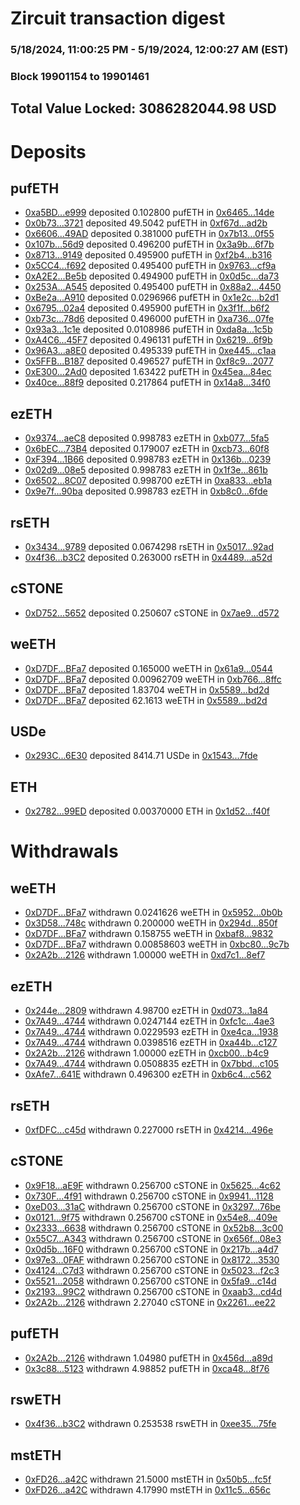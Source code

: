 # Zircuit transaction digest
### 5/18/2024, 11:00:25 PM - 5/19/2024, 12:00:27 AM (EST)
### Block 19901154 to 19901461

## Total Value Locked: 3086282044.98 USD

# Deposits
## pufETH
- [0xa5BD...e999](https://etherscan.io/address/0xa5BD4E11e19b4A6aFbae66237c9421E56Bc5e999) deposited 0.102800 pufETH in [0x6465...14de](https://etherscan.io/tx/0xa5BD4E11e19b4A6aFbae66237c9421E56Bc5e999)
- [0x0b73...3721](https://etherscan.io/address/0x0b73F759868A249671ff2170F831f08E7Ea83721) deposited 49.5042 pufETH in [0xf67d...ad2b](https://etherscan.io/tx/0x0b73F759868A249671ff2170F831f08E7Ea83721)
- [0x6606...49AD](https://etherscan.io/address/0x6606eD0D3FD4E0E5e1F1ff872018742FcD5949AD) deposited 0.381000 pufETH in [0x7b13...0f55](https://etherscan.io/tx/0x6606eD0D3FD4E0E5e1F1ff872018742FcD5949AD)
- [0x107b...56d9](https://etherscan.io/address/0x107bA0970de8749f4d73c2B5eBADE398B2C556d9) deposited 0.496200 pufETH in [0x3a9b...6f7b](https://etherscan.io/tx/0x107bA0970de8749f4d73c2B5eBADE398B2C556d9)
- [0x8713...9149](https://etherscan.io/address/0x8713D4a963cca5Af705d57f3E3F2053276219149) deposited 0.495900 pufETH in [0xf2b4...b316](https://etherscan.io/tx/0x8713D4a963cca5Af705d57f3E3F2053276219149)
- [0x5CC4...f692](https://etherscan.io/address/0x5CC4f8a38afB561b418bEd9f5cee5F27F40Ff692) deposited 0.495400 pufETH in [0x9763...cf9a](https://etherscan.io/tx/0x5CC4f8a38afB561b418bEd9f5cee5F27F40Ff692)
- [0xA2E2...Be5b](https://etherscan.io/address/0xA2E2A9faa8942ceeF6CB706C33E7d8bE6d85Be5b) deposited 0.494900 pufETH in [0x0d5c...da73](https://etherscan.io/tx/0xA2E2A9faa8942ceeF6CB706C33E7d8bE6d85Be5b)
- [0x253A...A545](https://etherscan.io/address/0x253A2E479EECf5E983e21836aE197b5dFc17A545) deposited 0.495400 pufETH in [0x88a2...4450](https://etherscan.io/tx/0x253A2E479EECf5E983e21836aE197b5dFc17A545)
- [0xBe2a...A910](https://etherscan.io/address/0xBe2a3fcE3bd8c766DEE37cfC3e4EF9e33C88A910) deposited 0.0296966 pufETH in [0x1e2c...b2d1](https://etherscan.io/tx/0xBe2a3fcE3bd8c766DEE37cfC3e4EF9e33C88A910)
- [0x6795...02a4](https://etherscan.io/address/0x679519a901552923239f2ffBb6764389A21B02a4) deposited 0.495900 pufETH in [0x3f1f...b6f2](https://etherscan.io/tx/0x679519a901552923239f2ffBb6764389A21B02a4)
- [0xb73c...78d6](https://etherscan.io/address/0xb73ce76EcCe7Ce3584C51ab25B6825Fe2B9A78d6) deposited 0.496000 pufETH in [0xa736...07fe](https://etherscan.io/tx/0xb73ce76EcCe7Ce3584C51ab25B6825Fe2B9A78d6)
- [0x93a3...1c1e](https://etherscan.io/address/0x93a3643c5433490f72097C9EF668955B99571c1e) deposited 0.0108986 pufETH in [0xda8a...1c5b](https://etherscan.io/tx/0x93a3643c5433490f72097C9EF668955B99571c1e)
- [0xA4C6...45F7](https://etherscan.io/address/0xA4C64B6A4d2880F1CF261770502c8Dba92E945F7) deposited 0.496131 pufETH in [0x6219...6f9b](https://etherscan.io/tx/0xA4C64B6A4d2880F1CF261770502c8Dba92E945F7)
- [0x96A3...a8E0](https://etherscan.io/address/0x96A3116766e61e6a522DEa5B25c2b0EF7823a8E0) deposited 0.495339 pufETH in [0xe445...c1aa](https://etherscan.io/tx/0x96A3116766e61e6a522DEa5B25c2b0EF7823a8E0)
- [0x5FFB...B187](https://etherscan.io/address/0x5FFB0320c2eC8eE3C04B651c2abDa988ad36B187) deposited 0.496527 pufETH in [0xf8c9...2077](https://etherscan.io/tx/0x5FFB0320c2eC8eE3C04B651c2abDa988ad36B187)
- [0xE300...2Ad0](https://etherscan.io/address/0xE3002f384C225F19b10697d2AA4eE72e98F32Ad0) deposited 1.63422 pufETH in [0x45ea...84ec](https://etherscan.io/tx/0xE3002f384C225F19b10697d2AA4eE72e98F32Ad0)
- [0x40ce...88f9](https://etherscan.io/address/0x40ce7Cb3f7a8FEDe69fEB9AF8E9F64135A0188f9) deposited 0.217864 pufETH in [0x14a8...34f0](https://etherscan.io/tx/0x40ce7Cb3f7a8FEDe69fEB9AF8E9F64135A0188f9)
## ezETH
- [0x9374...aeC8](https://etherscan.io/address/0x9374555A5e6493e00865fbfD230Dbd4874EBaeC8) deposited 0.998783 ezETH in [0xb077...5fa5](https://etherscan.io/tx/0x9374555A5e6493e00865fbfD230Dbd4874EBaeC8)
- [0x6bEC...73B4](https://etherscan.io/address/0x6bEC981A03BbC2b7A9e37C4b1ABc07a2Bbf473B4) deposited 0.179007 ezETH in [0xcb73...60f8](https://etherscan.io/tx/0x6bEC981A03BbC2b7A9e37C4b1ABc07a2Bbf473B4)
- [0xF394...1B66](https://etherscan.io/address/0xF3948a19A19E56220560c19A498471DCCf6F1B66) deposited 0.998783 ezETH in [0x136b...0239](https://etherscan.io/tx/0xF3948a19A19E56220560c19A498471DCCf6F1B66)
- [0x02d9...08e5](https://etherscan.io/address/0x02d926B835Ca2545821C70133EFf7070094608e5) deposited 0.998783 ezETH in [0x1f3e...861b](https://etherscan.io/tx/0x02d926B835Ca2545821C70133EFf7070094608e5)
- [0x6502...8C07](https://etherscan.io/address/0x6502A71D679303D49a0B29e407e023aA97498C07) deposited 0.998700 ezETH in [0xa833...eb1a](https://etherscan.io/tx/0x6502A71D679303D49a0B29e407e023aA97498C07)
- [0x9e7f...90ba](https://etherscan.io/address/0x9e7fF02752a278562DB68C98247214870c8590ba) deposited 0.998783 ezETH in [0xb8c0...6fde](https://etherscan.io/tx/0x9e7fF02752a278562DB68C98247214870c8590ba)
## rsETH
- [0x3434...9789](https://etherscan.io/address/0x34349c5569e7B846c3558961552D2202760A9789) deposited 0.0674298 rsETH in [0x5017...92ad](https://etherscan.io/tx/0x34349c5569e7B846c3558961552D2202760A9789)
- [0x4f36...b3C2](https://etherscan.io/address/0x4f369bB0791Ce46980A0191A5aC243D81e99b3C2) deposited 0.263000 rsETH in [0x4489...a52d](https://etherscan.io/tx/0x4f369bB0791Ce46980A0191A5aC243D81e99b3C2)
## cSTONE
- [0xD752...5652](https://etherscan.io/address/0xD752b313E23Cba7d98080Ca57fC2d5C84A525652) deposited 0.250607 cSTONE in [0x7ae9...d572](https://etherscan.io/tx/0xD752b313E23Cba7d98080Ca57fC2d5C84A525652)
## weETH
- [0xD7DF...BFa7](https://etherscan.io/address/0xD7DF7E085214743530afF339aFC420c7c720BFa7) deposited 0.165000 weETH in [0x61a9...0544](https://etherscan.io/tx/0xD7DF7E085214743530afF339aFC420c7c720BFa7)
- [0xD7DF...BFa7](https://etherscan.io/address/0xD7DF7E085214743530afF339aFC420c7c720BFa7) deposited 0.00962709 weETH in [0xb766...8ffc](https://etherscan.io/tx/0xD7DF7E085214743530afF339aFC420c7c720BFa7)
- [0xD7DF...BFa7](https://etherscan.io/address/0xD7DF7E085214743530afF339aFC420c7c720BFa7) deposited 1.83704 weETH in [0x5589...bd2d](https://etherscan.io/tx/0xD7DF7E085214743530afF339aFC420c7c720BFa7)
- [0xD7DF...BFa7](https://etherscan.io/address/0xD7DF7E085214743530afF339aFC420c7c720BFa7) deposited 62.1613 weETH in [0x5589...bd2d](https://etherscan.io/tx/0xD7DF7E085214743530afF339aFC420c7c720BFa7)
## USDe
- [0x293C...6E30](https://etherscan.io/address/0x293C6937D8D82e05B01335F7B33FBA0c8e256E30) deposited 8414.71 USDe in [0x1543...7fde](https://etherscan.io/tx/0x293C6937D8D82e05B01335F7B33FBA0c8e256E30)
## ETH
- [0x2782...99ED](https://etherscan.io/address/0x27828741F2281aabCEE97Ce2E496F3fA593499ED) deposited 0.00370000 ETH in [0x1d52...f40f](https://etherscan.io/tx/0x27828741F2281aabCEE97Ce2E496F3fA593499ED)
# Withdrawals
## weETH
- [0xD7DF...BFa7](https://etherscan.io/address/0xD7DF7E085214743530afF339aFC420c7c720BFa7) withdrawn 0.0241626 weETH in [0x5952...0b0b](https://etherscan.io/tx/0xD7DF7E085214743530afF339aFC420c7c720BFa7)
- [0x3D58...748c](https://etherscan.io/address/0x3D58fa11481348c4A9cbB7E8D83c7aB8670f748c) withdrawn 0.200000 weETH in [0x294d...850f](https://etherscan.io/tx/0x3D58fa11481348c4A9cbB7E8D83c7aB8670f748c)
- [0xD7DF...BFa7](https://etherscan.io/address/0xD7DF7E085214743530afF339aFC420c7c720BFa7) withdrawn 0.158755 weETH in [0xbaf8...9832](https://etherscan.io/tx/0xD7DF7E085214743530afF339aFC420c7c720BFa7)
- [0xD7DF...BFa7](https://etherscan.io/address/0xD7DF7E085214743530afF339aFC420c7c720BFa7) withdrawn 0.00858603 weETH in [0xbc80...9c7b](https://etherscan.io/tx/0xD7DF7E085214743530afF339aFC420c7c720BFa7)
- [0x2A2b...2126](https://etherscan.io/address/0x2A2bBc86002F3b6829Df1f84169Ab5f2bbf22126) withdrawn 1.00000 weETH in [0xd7c1...8ef7](https://etherscan.io/tx/0x2A2bBc86002F3b6829Df1f84169Ab5f2bbf22126)
## ezETH
- [0x244e...2809](https://etherscan.io/address/0x244eC27908974162dee23Fe96B6F1fe9B6EA2809) withdrawn 4.98700 ezETH in [0xd073...1a84](https://etherscan.io/tx/0x244eC27908974162dee23Fe96B6F1fe9B6EA2809)
- [0x7A49...4744](https://etherscan.io/address/0x7A493Be5c2ce014cD049Bf178a1ac0Db1B434744) withdrawn 0.0247144 ezETH in [0xfc1c...4ae3](https://etherscan.io/tx/0x7A493Be5c2ce014cD049Bf178a1ac0Db1B434744)
- [0x7A49...4744](https://etherscan.io/address/0x7A493Be5c2ce014cD049Bf178a1ac0Db1B434744) withdrawn 0.0229593 ezETH in [0xe4ca...1938](https://etherscan.io/tx/0x7A493Be5c2ce014cD049Bf178a1ac0Db1B434744)
- [0x7A49...4744](https://etherscan.io/address/0x7A493Be5c2ce014cD049Bf178a1ac0Db1B434744) withdrawn 0.0398516 ezETH in [0xa44b...c127](https://etherscan.io/tx/0x7A493Be5c2ce014cD049Bf178a1ac0Db1B434744)
- [0x2A2b...2126](https://etherscan.io/address/0x2A2bBc86002F3b6829Df1f84169Ab5f2bbf22126) withdrawn 1.00000 ezETH in [0xcb00...b4c9](https://etherscan.io/tx/0x2A2bBc86002F3b6829Df1f84169Ab5f2bbf22126)
- [0x7A49...4744](https://etherscan.io/address/0x7A493Be5c2ce014cD049Bf178a1ac0Db1B434744) withdrawn 0.0508835 ezETH in [0x7bbd...c105](https://etherscan.io/tx/0x7A493Be5c2ce014cD049Bf178a1ac0Db1B434744)
- [0xAfe7...641E](https://etherscan.io/address/0xAfe79F2Ab7530C7Ec5832D1B8c13CC5b0E63641E) withdrawn 0.496300 ezETH in [0xb6c4...c562](https://etherscan.io/tx/0xAfe79F2Ab7530C7Ec5832D1B8c13CC5b0E63641E)
## rsETH
- [0xfDFC...c45d](https://etherscan.io/address/0xfDFC0A23e8B0281E35447Bac391650f8e119c45d) withdrawn 0.227000 rsETH in [0x4214...496e](https://etherscan.io/tx/0xfDFC0A23e8B0281E35447Bac391650f8e119c45d)
## cSTONE
- [0x9F18...aE9F](https://etherscan.io/address/0x9F188fEC3B3e6Cd55501d8A9428D1F1A4201aE9F) withdrawn 0.256700 cSTONE in [0x5625...4c62](https://etherscan.io/tx/0x9F188fEC3B3e6Cd55501d8A9428D1F1A4201aE9F)
- [0x730F...4f91](https://etherscan.io/address/0x730F83C1822cdEFAB78990B37287996303174f91) withdrawn 0.256700 cSTONE in [0x9941...1128](https://etherscan.io/tx/0x730F83C1822cdEFAB78990B37287996303174f91)
- [0xeD03...31aC](https://etherscan.io/address/0xeD03cBe3F10c88a0446d231d0C561D40B95f31aC) withdrawn 0.256700 cSTONE in [0x3297...76be](https://etherscan.io/tx/0xeD03cBe3F10c88a0446d231d0C561D40B95f31aC)
- [0x0121...9f75](https://etherscan.io/address/0x0121d23A0BCD38CEB7Ce9452AFF191A042549f75) withdrawn 0.256700 cSTONE in [0x54e8...409e](https://etherscan.io/tx/0x0121d23A0BCD38CEB7Ce9452AFF191A042549f75)
- [0x2333...6638](https://etherscan.io/address/0x233338e4D79a919D769A2f84C8a788318de66638) withdrawn 0.256700 cSTONE in [0x52b8...3c00](https://etherscan.io/tx/0x233338e4D79a919D769A2f84C8a788318de66638)
- [0x55C7...A343](https://etherscan.io/address/0x55C7B662908597bD11006056C7C0C75B8AD7A343) withdrawn 0.256700 cSTONE in [0x656f...08e3](https://etherscan.io/tx/0x55C7B662908597bD11006056C7C0C75B8AD7A343)
- [0x0d5b...16F0](https://etherscan.io/address/0x0d5b88f7d957794Cb41F93f78baEB39712cB16F0) withdrawn 0.256700 cSTONE in [0x217b...a4d7](https://etherscan.io/tx/0x0d5b88f7d957794Cb41F93f78baEB39712cB16F0)
- [0x97e3...0FAF](https://etherscan.io/address/0x97e3Bc75920F2f0Df4A7Ab6C68a2E21b97490FAF) withdrawn 0.256700 cSTONE in [0x8172...3530](https://etherscan.io/tx/0x97e3Bc75920F2f0Df4A7Ab6C68a2E21b97490FAF)
- [0x4124...C7d3](https://etherscan.io/address/0x4124f2DCCDC2f5FB2A17c7F773D705B6759DC7d3) withdrawn 0.256700 cSTONE in [0x5023...f2c3](https://etherscan.io/tx/0x4124f2DCCDC2f5FB2A17c7F773D705B6759DC7d3)
- [0x5521...2058](https://etherscan.io/address/0x5521B289019F53Eb20a91A5c10ae562764682058) withdrawn 0.256700 cSTONE in [0x5fa9...c14d](https://etherscan.io/tx/0x5521B289019F53Eb20a91A5c10ae562764682058)
- [0x2193...99C2](https://etherscan.io/address/0x2193a423808142a80Ef0ADD1910dfcCa578499C2) withdrawn 0.256700 cSTONE in [0xaab3...cd4d](https://etherscan.io/tx/0x2193a423808142a80Ef0ADD1910dfcCa578499C2)
- [0x2A2b...2126](https://etherscan.io/address/0x2A2bBc86002F3b6829Df1f84169Ab5f2bbf22126) withdrawn 2.27040 cSTONE in [0x2261...ee22](https://etherscan.io/tx/0x2A2bBc86002F3b6829Df1f84169Ab5f2bbf22126)
## pufETH
- [0x2A2b...2126](https://etherscan.io/address/0x2A2bBc86002F3b6829Df1f84169Ab5f2bbf22126) withdrawn 1.04980 pufETH in [0x456d...a89d](https://etherscan.io/tx/0x2A2bBc86002F3b6829Df1f84169Ab5f2bbf22126)
- [0x3c88...5123](https://etherscan.io/address/0x3c88Da14aef4F04cb79AdA1C48F6AE0A83215123) withdrawn 4.98852 pufETH in [0xca48...8f76](https://etherscan.io/tx/0x3c88Da14aef4F04cb79AdA1C48F6AE0A83215123)
## rswETH
- [0x4f36...b3C2](https://etherscan.io/address/0x4f369bB0791Ce46980A0191A5aC243D81e99b3C2) withdrawn 0.253538 rswETH in [0xee35...75fe](https://etherscan.io/tx/0x4f369bB0791Ce46980A0191A5aC243D81e99b3C2)
## mstETH
- [0xFD26...a42C](https://etherscan.io/address/0xFD26f25d6588b752a90e600AFF038A654D64a42C) withdrawn 21.5000 mstETH in [0x50b5...fc5f](https://etherscan.io/tx/0xFD26f25d6588b752a90e600AFF038A654D64a42C)
- [0xFD26...a42C](https://etherscan.io/address/0xFD26f25d6588b752a90e600AFF038A654D64a42C) withdrawn 4.17990 mstETH in [0x11c5...656c](https://etherscan.io/tx/0xFD26f25d6588b752a90e600AFF038A654D64a42C)
